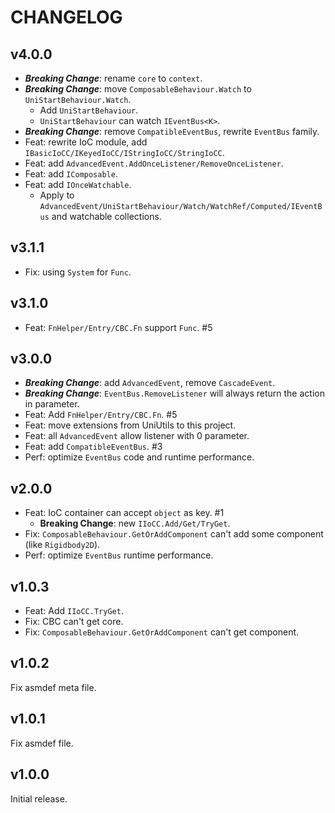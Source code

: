 # CHANGELOG

## v4.0.0

- **_Breaking Change_**: rename `core` to `context`.
- **_Breaking Change_**: move `ComposableBehaviour.Watch` to `UniStartBehaviour.Watch`.
  - Add `UniStartBehaviour`.
  - `UniStartBehaviour` can watch `IEventBus<K>`.
- **_Breaking Change_**: remove `CompatibleEventBus`, rewrite `EventBus` family.
- Feat: rewrite IoC module, add `IBasicIoCC/IKeyedIoCC/IStringIoCC/StringIoCC`.
- Feat: add `AdvancedEvent.AddOnceListener/RemoveOnceListener`.
- Feat: add `IComposable`.
- Feat: add `IOnceWatchable`.
  - Apply to `AdvancedEvent/UniStartBehaviour/Watch/WatchRef/Computed/IEventBus` and watchable collections.

## v3.1.1

- Fix: using `System` for `Func`.

## v3.1.0

- Feat: `FnHelper/Entry/CBC.Fn` support `Func`. #5

## v3.0.0

- **_Breaking Change_**: add `AdvancedEvent`, remove `CascadeEvent`.
- **_Breaking Change_**: `EventBus.RemoveListener` will always return the action in parameter.
- Feat: Add `FnHelper/Entry/CBC.Fn`. #5
- Feat: move extensions from UniUtils to this project.
- Feat: all `AdvancedEvent` allow listener with 0 parameter.
- Feat: add `CompatibleEventBus`. #3
- Perf: optimize `EventBus` code and runtime performance.

## v2.0.0

- Feat: IoC container can accept `object` as key. #1
  - **Breaking Change**: new `IIoCC.Add/Get/TryGet`.
- Fix: `ComposableBehaviour.GetOrAddComponent` can't add some component (like `Rigidbody2D`).
- Perf: optimize `EventBus` runtime performance.

## v1.0.3

- Feat: Add `IIoCC.TryGet`.
- Fix: CBC can't get core.
- Fix: `ComposableBehaviour.GetOrAddComponent` can't get component.

## v1.0.2

Fix asmdef meta file.

## v1.0.1

Fix asmdef file.

## v1.0.0

Initial release.
